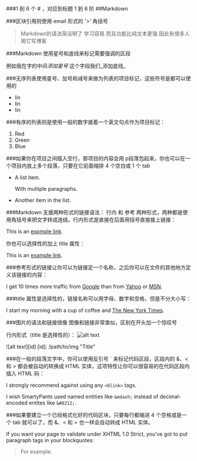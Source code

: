 ###1 到 6 个 # ，对应到标题 1 到 6 阶
##Markdown


###区块引用则使用 email 形式的 '>' 角括号

>Markdown的语法简洁明了
>学习容易
>而且功能比纯文本更强
>因此有很多人用它写博客


###Markdown 使用星号和底线来标记需要强调的区段

例如我在字的中间*添加星号*
这个字段我们_添加底线_


###无序列表使用星号、加号和减号来做为列表的项目标记，这些符号是都可以使用的

* lin
* lin
* lin

###有序的列表则是使用一般的数字接着一个英文句点作为项目标记：

1. Red
2. Green
3. Blue

###如果你在项目之间插入空行，那项目的内容会用 p段落包起来，你也可以在一个项目内放上多个段落，只要在它前面缩排 4 个空白或 1 个 tab 

* A list item.

    With multiple paragraphs.

* Another item in the list.


###Markdown 支援两种形式的链接语法： 行内 和 参考 两种形式，两种都是使用角括号来把文字转成连结。行内形式是直接在后面用括号直接接上链接：

This is an [expmple link](http://example.com/).


你也可以选择性的加上 title 属性：

This is an [example link](http://example.com "With a Title").

###参考形式的链接让你可以为链接定一个名称，之后你可以在文件的其他地方定义该链接的内容：

I get 10 times more traffic from [Google][1] than from
[Yahoo][2] or [MSN][3].

[1]: http://google.com/ "Google"
[2]: http://search.yahoo.com/ "Yahoo Search"
[3]: http://search.msn.com/ "MSN Search"


###title 属性是选择性的，链接名称可以用字母、数字和空格，但是不分大小写：

I start my morning with a cup of coffee and
[The New York Times][NY Times].

[ny times]: http://www.nytimes.com/


###图片的语法和链接很像
图像和链接非常类似，区别在开头加一个惊叹号

行内形式（title 是选择性的）：
![alt text](/path/to/img.jpg "Title")

![alt text][id]
[id]: /path/to/img "Title"


###在一般的段落文字中，你可以使用反引号 ` 来标记代码区段，区段内的 &、< 和 > 都会被自动的转换成 HTML 实体，这项特性让你可以很容易的在代码区段内插入 HTML 码：

I strongly recommend against using any `<blink>` tags.

I wish SmartyPants used named entities like `&mdash;`
instead of decimal-encoded entites like `&#8212;`.


###如果要建立一个已经格式化好的代码区块，只要每行都缩进 4 个空格或是一个 tab 就可以了，而 &、< 和 > 也一样会自动转成 HTML 实体。

If you want your page to validate under XHTML 1.0 Strict,
you've got to put paragraph tags in your blockquotes:

<blockquote>
<p>For example.</p>
</blockquote>


